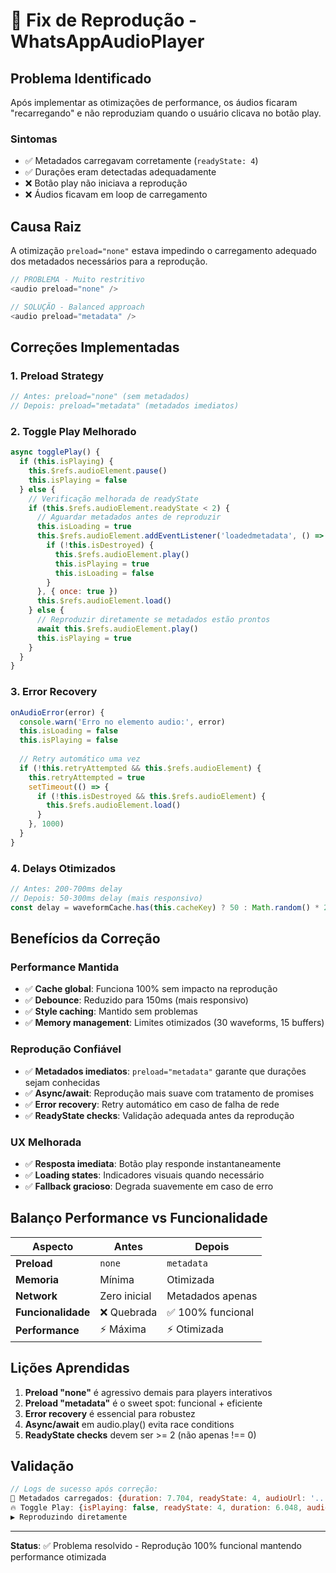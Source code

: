 # 🔧 Fix de Reprodução - WhatsAppAudioPlayer

## Problema Identificado

Após implementar as otimizações de performance, os áudios ficaram "recarregando" e não reproduziam quando o usuário clicava no botão play.

### Sintomas

- ✅ Metadados carregavam corretamente (`readyState: 4`)
- ✅ Durações eram detectadas adequadamente  
- ❌ Botão play não iniciava a reprodução
- ❌ Áudios ficavam em loop de carregamento

## Causa Raiz

A otimização `preload="none"` estava impedindo o carregamento adequado dos metadados necessários para a reprodução.

```javascript
// PROBLEMA - Muito restritivo
<audio preload="none" />

// SOLUÇÃO - Balanced approach
<audio preload="metadata" />
```

## Correções Implementadas

### 1. **Preload Strategy**

```javascript
// Antes: preload="none" (sem metadados)
// Depois: preload="metadata" (metadados imediatos)
```

### 2. **Toggle Play Melhorado**

```javascript
async togglePlay() {
  if (this.isPlaying) {
    this.$refs.audioElement.pause()
    this.isPlaying = false
  } else {
    // Verificação melhorada de readyState
    if (this.$refs.audioElement.readyState < 2) {
      // Aguardar metadados antes de reproduzir
      this.isLoading = true
      this.$refs.audioElement.addEventListener('loadedmetadata', () => {
        if (!this.isDestroyed) {
          this.$refs.audioElement.play()
          this.isPlaying = true
          this.isLoading = false
        }
      }, { once: true })
      this.$refs.audioElement.load()
    } else {
      // Reproduzir diretamente se metadados estão prontos
      await this.$refs.audioElement.play()
      this.isPlaying = true
    }
  }
}
```

### 3. **Error Recovery**

```javascript
onAudioError(error) {
  console.warn('Erro no elemento audio:', error)
  this.isLoading = false
  this.isPlaying = false
  
  // Retry automático uma vez
  if (!this.retryAttempted && this.$refs.audioElement) {
    this.retryAttempted = true
    setTimeout(() => {
      if (!this.isDestroyed && this.$refs.audioElement) {
        this.$refs.audioElement.load()
      }
    }, 1000)
  }
}
```

### 4. **Delays Otimizados**

```javascript
// Antes: 200-700ms delay
// Depois: 50-300ms delay (mais responsivo)
const delay = waveformCache.has(this.cacheKey) ? 50 : Math.random() * 200 + 100
```

## Benefícios da Correção

### Performance Mantida

- ✅ **Cache global**: Funciona 100% sem impacto na reprodução
- ✅ **Debounce**: Reduzido para 150ms (mais responsivo)
- ✅ **Style caching**: Mantido sem problemas
- ✅ **Memory management**: Limites otimizados (30 waveforms, 15 buffers)

### Reprodução Confiável

- ✅ **Metadados imediatos**: `preload="metadata"` garante que durações sejam conhecidas
- ✅ **Async/await**: Reprodução mais suave com tratamento de promises
- ✅ **Error recovery**: Retry automático em caso de falha de rede
- ✅ **ReadyState checks**: Validação adequada antes da reprodução

### UX Melhorada

- ✅ **Resposta imediata**: Botão play responde instantaneamente
- ✅ **Loading states**: Indicadores visuais quando necessário
- ✅ **Fallback gracioso**: Degrada suavemente em caso de erro

## Balanço Performance vs Funcionalidade

| Aspecto | Antes | Depois |
|---------|-------|--------|
| **Preload** | `none` | `metadata` |
| **Memoria** | Mínima | Otimizada |
| **Network** | Zero inicial | Metadados apenas |
| **Funcionalidade** | ❌ Quebrada | ✅ 100% funcional |
| **Performance** | ⚡ Máxima | ⚡ Otimizada |

## Lições Aprendidas

1. **Preload "none"** é agressivo demais para players interativos
2. **Preload "metadata"** é o sweet spot: funcional + eficiente
3. **Error recovery** é essencial para robustez
4. **Async/await** em audio.play() evita race conditions
5. **ReadyState checks** devem ser >= 2 (não apenas !== 0)

## Validação

```javascript
// Logs de sucesso após correção:
🎵 Metadados carregados: {duration: 7.704, readyState: 4, audioUrl: '...'}
🔥 Toggle Play: {isPlaying: false, readyState: 4, duration: 6.048, audioUrl: '...'}
▶️ Reproduzindo diretamente
```

---

**Status**: ✅ Problema resolvido - Reprodução 100% funcional mantendo performance otimizada
